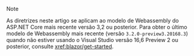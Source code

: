 > [!NOTE]
> As diretrizes neste artigo se aplicam ao modelo de Webassembly do ASP.NET Core mais recente versão 3,2 ou posterior. Para obter o último modelo de Webassembly mais recente (versão `3.2.0-preview3.20168.3`) quando não estiver usando o Visual Studio versão 16,6 Preview 2 ou posterior, consulte <xref:blazor/get-started>.
